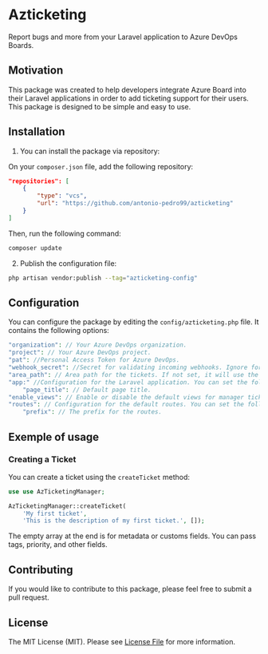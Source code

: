# Azticketing

Report bugs and more from your Laravel application to Azure DevOps Boards.

## Motivation

This package was created to help developers integrate Azure Board into their Laravel applications in order to add ticketing support for their users. This package is designed to be simple and easy to use.

## Installation

1. You can install the package via repository:

On your `composer.json` file, add the following repository:

```json
"repositories": [
    {
        "type": "vcs",
        "url": "https://github.com/antonio-pedro99/azticketing"
    }
]
```

Then, run the following command:

```bash
composer update
```

2. Publish the configuration file:

```bash
php artisan vendor:publish --tag="azticketing-config"
```

## Configuration

You can configure the package by editing the `config/azticketing.php` file. It contains the following options:

```php
"organization": // Your Azure DevOps organization.
"project": // Your Azure DevOps project.
"pat": //Personal Access Token for Azure DevOps.
"webhook_secret": //Secret for validating incoming webhooks. Ignore for now
"area_path": // Area path for the tickets. If not set, it will use the project name.
"app:" //Configuration for the Laravel application. You can set the following options:
    "page_title": // Default page title.
"enable_views": // Enable or disable the default views for manager tickets.
"routes": // Configuration for the default routes. You can set the following options:
    "prefix": // The prefix for the routes.
```

## Exemple of usage

### Creating a Ticket

You can create a ticket using the `createTicket` method:

```php
use use AzTicketingManager;

AzTicketingManager::createTicket(
    'My first ticket',
    'This is the description of my first ticket.', []);
```

The empty array at the end is for metadata or customs fields. You can pass tags, priority, and other fields.

## Contributing

If you would like to contribute to this package, please feel free to submit a pull request.

## License

The MIT License (MIT). Please see [License File](LICENSE.md) for more information.
